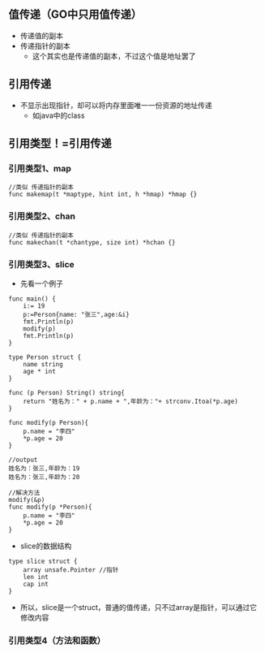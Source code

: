 ## 值传递（GO中只用值传递）
* 传递值的副本
* 传递指针的副本
    * 这个其实也是传递值的副本，不过这个值是地址罢了
## 引用传递
* 不显示出现指针，却可以将内存里面唯一一份资源的地址传递
    * 如java中的class

## 引用类型！=引用传递

### 引用类型1、map
````
//类似 传递指针的副本
func makemap(t *maptype, hint int, h *hmap) *hmap {}
````
### 引用类型2、chan

````
//类似 传递指针的副本
func makechan(t *chantype, size int) *hchan {}
````

### 引用类型3、slice
* 先看一个例子

```
func main() {
    i:= 19
    p:=Person{name: "张三",age:&i}
    fmt.Println(p)
    modify(p)
    fmt.Println(p)
}

type Person struct {
    name string
    age * int
}

func (p Person) String() string{
    return "姓名为：" + p.name + ",年龄为："+ strconv.Itoa(*p.age)
}

func modify(p Person){
    p.name = "李四"
    *p.age = 20
}

//output
姓名为：张三,年龄为：19
姓名为：张三,年龄为：20

//解决方法
modify(&p)
func modify(p *Person){
    p.name = "李四"
    *p.age = 20
}
```
* slice的数据结构
```
type slice struct {
    array unsafe.Pointer //指针
    len int            
    cap int            
}
```
* 所以，slice是一个struct，普通的值传递，只不过array是指针，可以通过它修改内容

### 引用类型4（方法和函数）